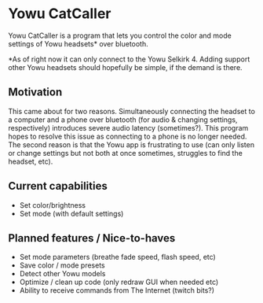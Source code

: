 # Yowu CatCaller
Yowu CatCaller is a program that lets you control the color and mode settings of Yowu headsets* over bluetooth.

*As of right now it can only connect to the Yowu Selkirk 4. Adding support other Yowu headsets should hopefully be simple, if the demand is there.

## Motivation
This came about for two reasons. Simultaneously connecting the headset to a computer and a phone over bluetooth (for audio & changing settings, respectively) introduces severe audio latency (sometimes?). This program hopes to resolve this issue as connecting to a phone is no longer needed.
The second reason is that the Yowu app is frustrating to use (can only listen or change settings but not both at once sometimes, struggles to find the headset, etc).

## Current capabilities
* Set color/brightness
* Set mode (with default settings)

## Planned features / Nice-to-haves
* Set mode parameters (breathe fade speed, flash speed, etc)
* Save color / mode presets
* Detect other Yowu models
* Optimize / clean up code (only redraw GUI when needed etc)
* Ability to receive commands from The Internet (twitch bits?)
